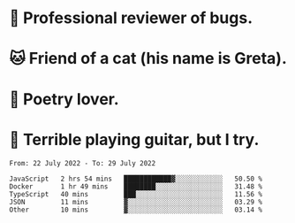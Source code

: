 # 🐛 Professional reviewer of bugs.
# 🐱 Friend of a cat (his name is Greta).
# 📜 Poetry lover.
# 🎸 Terrible playing guitar, but I try.

<!--START_SECTION:waka-->

```text
From: 22 July 2022 - To: 29 July 2022

JavaScript   2 hrs 54 mins   ████████████▓░░░░░░░░░░░░   50.50 %
Docker       1 hr 49 mins    ████████░░░░░░░░░░░░░░░░░   31.48 %
TypeScript   40 mins         ███░░░░░░░░░░░░░░░░░░░░░░   11.56 %
JSON         11 mins         ▓░░░░░░░░░░░░░░░░░░░░░░░░   03.29 %
Other        10 mins         ▓░░░░░░░░░░░░░░░░░░░░░░░░   03.14 %
```

<!--END_SECTION:waka-->
